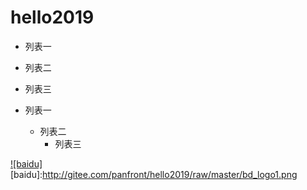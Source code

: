 # hello2019


* 列表一
* 列表二
* 列表三

* 列表一
    * 列表二
        * 列表三

[![baidu]](http://www.baidu.com)
[baidu]:http://gitee.com/panfront/hello2019/raw/master/bd_logo1.png   


